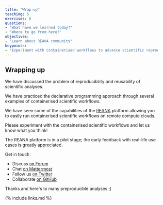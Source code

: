 ```yaml
---
title: "Wrap-up"
teaching: 5
exercises: 0
questions:
- "What have we learned today?"
- "Where to go from here?"
objectives:
- "Learn about REANA community"
keypoints:
- "Experiment with containerised workflows to advance scientific reproducibility in your research"
---
```


## Wrapping up

We have discussed the problem of reproducibility and reusability of scientific analyses.

We have practiced the declarative programming approach through several examples of containerised
scientific workflows.

We have seen some of the capabilities of the [REANA](http://www.reana.io) platform allowing
you to easily run containerised scientific workflows on remote compute clouds.

Please experiment with the containerised scientific workflows and let us know what you think!

The REANA platform is in a pilot stage; the early feedback with real-life use cases is
greatly appreciated.

Get in touch:

- Discuss [on Forum](https://forum.reana.io/)
- Chat [on Mattermost](https://mattermost.web.cern.ch/it-dep/channels/reana)
- Follow us [on Twitter](https://twitter.com/reanahub)
- Collaborate [on GitHub](https://github.com/reanahub)

Thanks and here's to many preproducible analyses ;)

{% include links.md %}
